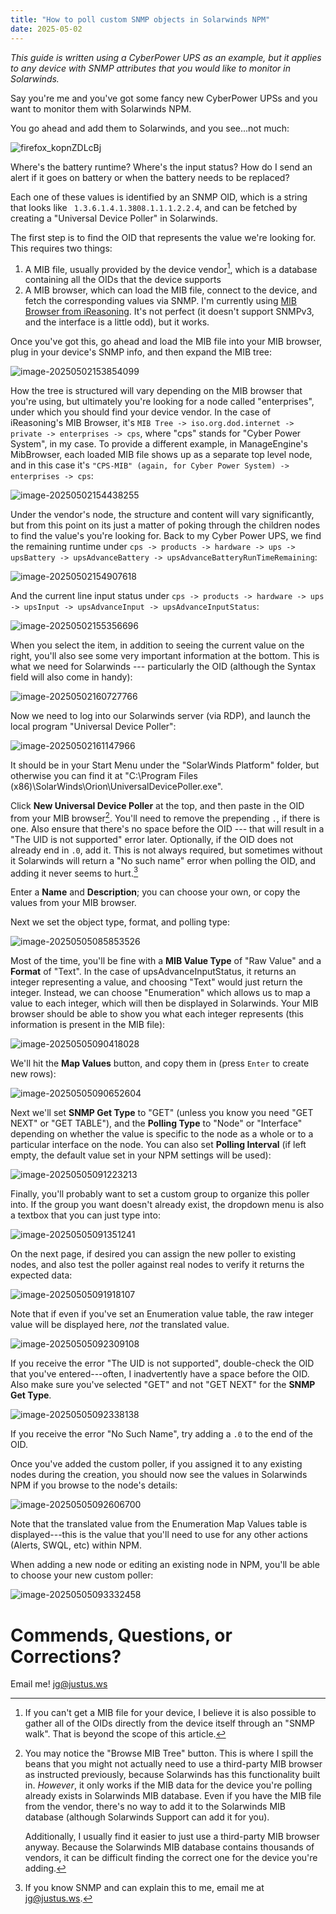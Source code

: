 ```yaml
---
title: "How to poll custom SNMP objects in Solarwinds NPM"
date: 2025-05-02
---
```

*This guide is written using a CyberPower UPS as an example, but it applies to any device with SNMP attributes that you would like to monitor in Solarwinds.*

Say you're me and you've got some fancy new CyberPower UPSs and you want to monitor them with Solarwinds NPM. 

You go ahead and add them to Solarwinds, and you see...not much:

![firefox_kopnZDLcBj](firefox_kopnZDLcBj.png)

Where's the battery runtime? Where's the input status? How do I send an alert if it goes on battery or when the battery needs to be replaced?

Each one of these values is identified by an SNMP OID, which is a string that looks like ` 1.3.6.1.4.1.3808.1.1.1.2.2.4`, and can be fetched by creating a "Universal Device Poller" in Solarwinds.

The first step is to find the OID that represents the value we're looking for. This requires two things: 

1. A MIB file, usually provided by the device vendor[^1], which is a database containing all the OIDs that the device supports
2. A MIB browser, which can load the MIB file, connect to the device, and fetch the corresponding values via SNMP. I'm currently using [MIB Browser from iReasoning](https://www.ireasoning.com/mibbrowser.shtml). It's not perfect (it doesn't support SNMPv3, and the interface is a little odd), but it works.

Once you've got this, go ahead and load the MIB file into your MIB browser, plug in your device's SNMP info, and then expand the MIB tree:

![image-20250502153854099](image-20250502153854099.png)

How the tree is structured will vary depending on the MIB browser that you're using, but ultimately you're looking for a node called "enterprises", under which you should find your device vendor. In the case of iReasoning's MIB Browser, it's `MIB Tree -> iso.org.dod.internet -> private -> enterprises -> cps`, where "cps" stands for "Cyber Power System", in my case. To provide a different example, in ManageEngine's MibBrowser, each loaded MIB file shows up as a separate top level node, and in this case it's `"CPS-MIB" (again, for Cyber Power System) -> enterprises -> cps`:

![image-20250502154438255](image-20250502154438255.png)

Under the vendor's node, the structure and content will vary significantly, but from this point on its just a matter of poking through the children nodes to find the value's you're looking for. Back to my Cyber Power UPS, we find the remaining runtime under `cps -> products -> hardware -> ups -> upsBattery -> upsAdvanceBattery -> upsAdvanceBatteryRunTimeRemaining`:

![image-20250502154907618](image-20250502154907618.png)

And the current line input status under `cps -> products -> hardware -> ups -> upsInput -> upsAdvanceInput -> upsAdvanceInputStatus`:

![image-20250502155356696](image-20250502155356696.png)

When you select the item, in addition to seeing the current value on the right, you'll also see some very important information at the bottom. This is what we need for Solarwinds --- particularly the OID (although the Syntax field will also come in handy):

![image-20250502160727766](image-20250502160727766.png)

Now we need to log into our Solarwinds server (via RDP), and launch the local program "Universal Device Poller": 

![image-20250502161147966](image-20250502161147966.png)

It should be in your Start Menu under the "SolarWinds Platform" folder, but otherwise you can find it at "C:\Program Files (x86)\SolarWinds\Orion\UniversalDevicePoller.exe".

Click **New Universal Device Poller** at the top, and then paste in the OID from your MIB browser[^2]. You'll need to remove the prepending `.`, if there is one. Also ensure that there's no space before the OID --- that will result in a "The UID is not supported" error later. Optionally, if the OID does not already end in `.0`, add it. This is not always required, but sometimes without it Solarwinds will return a "No such name" error when polling the OID, and adding it never seems to hurt.[^3]

Enter a **Name** and **Description**; you can choose your own, or copy the values from your MIB browser.

Next we set the object type, format, and polling type:

![image-20250505085853526](image-20250505085853526.png)

Most of the time, you'll be fine with a **MIB Value Type** of "Raw Value" and a **Format** of "Text". In the case of upsAdvanceInputStatus, it returns an integer representing a value, and choosing "Text" would just return the integer. Instead, we can choose "Enumeration" which allows us to map a value to each integer, which will then be displayed in Solarwinds. Your MIB browser should be able to show you what each integer represents (this information is present in the MIB file): 

![image-20250505090418028](image-20250505090418028.png)

We'll hit the **Map Values** button, and copy them in (press `Enter` to create new rows):

![image-20250505090652604](image-20250505090652604.png)

Next we'll set **SNMP Get Type** to "GET" (unless you know you need "GET NEXT" or "GET TABLE"), and the **Polling Type** to "Node" or "Interface" depending on whether the value is specific to the node as a whole or to a particular interface on the node. You can also set **Polling Interval** (if left empty, the default value set in your NPM settings will be used):

![image-20250505091223213](image-20250505091223213.png)

Finally, you'll probably want to set a custom group to organize this poller into. If the group you want doesn't already exist, the dropdown menu is also a textbox that you can just type into:

![image-20250505091351241](image-20250505091351241.png)

On the next page, if desired you can assign the new poller to existing nodes, and also test the poller against real nodes to verify it returns the expected data:

![image-20250505091918107](image-20250505091918107.png)

Note that if even if you've set an Enumeration value table, the raw integer value will be displayed here, *not* the translated value.

![image-20250505092309108](image-20250505092309108.png)

If you receive the error "The UID is not supported", double-check the OID that you've entered---often, I inadvertently have a space before the OID. Also make sure you've selected "GET" and not "GET NEXT" for the **SNMP Get Type**.

![image-20250505092338138](image-20250505092338138.png)

If you receive the error "No Such Name", try adding a `.0` to the end of the OID.

Once you've added the custom poller, if you assigned it to any existing nodes during the creation, you should now see the values in Solarwinds NPM if you browse to the node's details:

![image-20250505092606700](image-20250505092606700.png)

Note that the translated value from the Enumeration Map Values table is displayed---this is the value that you'll need to use for any other actions (Alerts, SWQL, etc) within NPM.

When adding a new node or editing an existing node in NPM, you'll be able to choose your new custom poller:

![image-20250505093332458](image-20250505093332458.png)

# Commends, Questions, or Corrections?

Email me! jg@justus.ws

[^1]: If you can't get a MIB file for your device, I believe it is also possible to gather all of the OIDs directly from the device itself through an "SNMP walk". That is beyond the scope of this article.
[^2]: You may notice the "Browse MIB Tree" button. This is where I spill the beans that you might not actually need to use a third-party MIB browser as instructed previously, because Solarwinds has this functionality built in. *However*, it only works if the MIB data for the device you're polling already exists in Solarwinds MIB database. Even if you have the MIB file from the vendor, there's no way to add it to the Solarwinds MIB database (although Solarwinds Support can add it for you).

    Additionally, I usually find it easier to just use a third-party MIB browser anyway. Because the Solarwinds MIB database contains thousands of vendors, it can be difficult finding the correct one for the device you're adding.

[^3]: If you know SNMP and can explain this to me, email me at jg@justus.ws.

